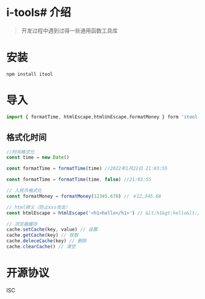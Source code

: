 # i-tools# 介绍

> 开发过程中遇到过得一些通用函数工具库

# 安装

```
npm install itool
```

# 导入

```js
import { formatTime, htmlEscape,htmlUnEscape,formatMoney } form 'itool'
```

## 格式化时间

```js
//时间格式化
const time = new Date()

const formatTime = formatTime(time) //2022年1月22日 21:03:55

const formatTime = formatTime(time, false) //21:03:55
```

```js
// 人民币格式化
const formatMoney = formatMoney(12345.678) // ￥12,345.68
```

```js
// html转义（防止xxs攻击）
const htmlEscape = htmlEscape('<h1>hello</h1>') // &lt;h1&gt;hello&lt;/h1&gt;
```

```js
// 浏览器缓存
cache.setCache(key, value) // 设置
cache.getCache(key) // 获取
cache.deleceCache(key) // 删除
cache.clearCache() // 清空
```

# 开源协议

ISC
